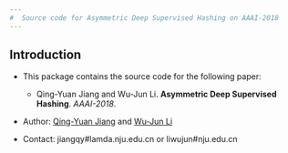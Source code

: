 ```yaml
---
#  Source code for Asymmetric Deep Supervised Hashing on AAAI-2018
---
```

## Introduction
* This package contains the source code for the following paper:
	* Qing-Yuan Jiang and Wu-Jun Li. **Asymmetric Deep Supervised Hashing**. *AAAI-2018*.

* Author: [Qing-Yuan Jiang](http://jiangqy.me) and [Wu-Jun Li](http://cs.nju.edu.cn/lwj)
* Contact: jiangqy#lamda.nju.edu.cn or liwujun#nju.edu.cn
